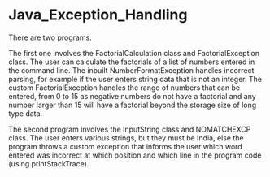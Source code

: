 # Java_Exception_Handling
There are two programs.

The first one involves the FactorialCalculation class and FactorialException class. The user can calculate the factorials of a list of numbers entered in the command line. The inbuilt NumberFormatException handles incorrect parsing, for example if the user enters string data that is not an integer. The custom FactorialException handles the range of numbers that can be entered, from 0 to 15 as negative numbers do not have a factorial and any number larger than 15 will have a factorial beyond the storage size of long type data.

The second program involves the InputString class and NOMATCHEXCP class. The user enters various strings, but they must be India, else the program throws a custom exception that informs the user which word entered was incorrect at which position and which line in the program code (using printStackTrace).
